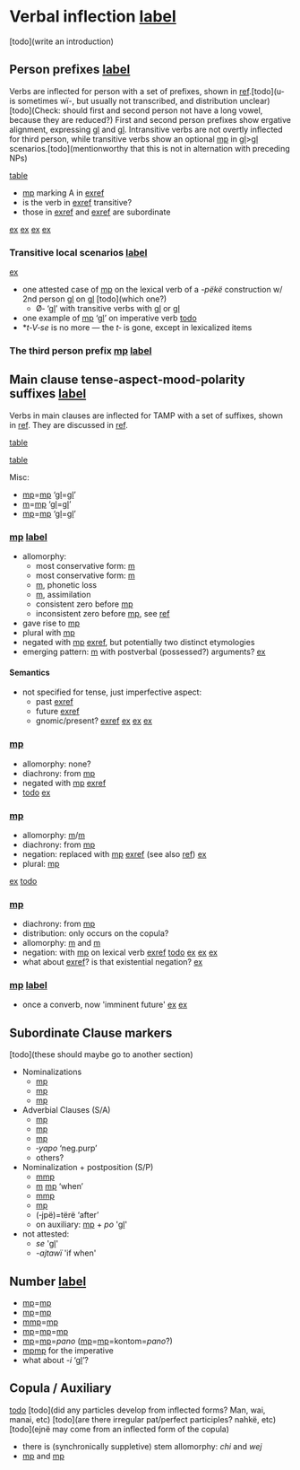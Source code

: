 # Verbal inflection [label](verbinfl)
[todo](write an introduction)

## Person prefixes [label](sec:verbperson)
Verbs are inflected for person with a set of prefixes, shown in [ref](tab:verbprefixes).[todo](u- is sometimes wï-, but usually not transcribed, and distribution unclear) [todo](Check: should first and second person not have a long vowel, because they are reduced?)
First and second person prefixes show ergative alignment, expressing [gl](s) and [gl](p).
Intransitive verbs are not overtly inflected for third person, while transitive verbs show an optional [mp](ta-3?nt) in [gl](3)>[gl](3) scenarios.[todo](mentionworthy that this is not in alternation with preceding NPs)

[table](verbprefixes)

* [mp](me2) marking A in [exref](2a)
* is the verb in [exref](learn) transitive?
* those in [exref](2sub) and [exref](1sub) are subordinate

[ex](ctovarmafl-324,histyarirdi-633,convhistfamsjm-13?example_id=2a)
[ex](convhistfamsjm-15,convhistfamsjm-238?example_id=learn)
[ex](convfemgrme-43,ctoaragrme-5?example_id=2sub)
[ex](histyarirdi-875?example_id=1sub)

### Transitive local scenarios [label](sec:local)
[ex](convfemgrme-231,convfemgrme-232,ctovarmafl-283)
* one attested case of [mp](ta-3?translation=3>3) on the lexical verb of a _-pëkë_ construction w/ 2nd person [gl](a) on [gl](aux) [todo](which one?)
    * Ø‑ ‘[gl](3p)’ with transitive verbs with [gl](1a) or [gl](2a)
* one example of [mp](me2?nt) ‘[gl](2A)’ on imperative verb [todo](GrMePers.029)
* \*_t‑V‑se_ is no more — the _t‑_ is gone, except in lexicalized items

### The third person prefix [mp](ta-3?nt) [label](sec:ta-3)

## Main clause tense‑aspect‑mood‑polarity suffixes [label](sec:tam)
Verbs in main clauses are inflected for TAMP with a set of suffixes, shown in [ref](tab:verbtam).
They are discussed in [ref](sec:riipfv?end=sec:sareimn).

[table](verbtam)

[table](nondecltam)

Misc:

* [mp](septcp?nt)=[mp](pano-fmr?nt) ‘[gl](pst)=[gl](concl)’
* [m](sajpfv?nt)=[mp](pano-fmr?nt) ‘[gl](pfv)=[gl](concl)’
* [mp](sareimn?nt)=[mp](pano-fmr?nt) ‘[gl](imn)=[gl](concl)’

### [mp](riipfv?nt) [label](sec:riipfv)
* allomorphy:
    * most conservative form: [m](ri-ri)
    * most conservative form: [m](ri)
    * [m](ri-zero), phonetic loss
    * [m](ri-ru), assimilation
    * consistent zero before [mp](kontomopl)
    * inconsistent zero before [mp](jra-neg), see [ref](negation)
* gave rise to [mp](rinmlz)
* plural with [mp](kontomopl)
* negated with [mp](jra-neg) [exref](convrisamaj-4), but potentially two distinct etymologies
* emerging pattern: [m](ri) with postverbal (possessed?) arguments?
[ex](convrisamaj-4)

#### Semantics
* not specified for tense, just imperfective aspect:
    * past [exref](ctorat-16)
    * future [exref](convrisamaj-6)
    * gnomic/present? [exref](gnomicri)
[ex](ctorat-16)
[ex](convrisamaj-6)
[ex](convrisamaj-4,convrisamaj-28?example_id=gnomicri)

### [mp](jpepst?nt)
* allomorphy: none?
* diachrony: from [mp](jpenmlz)
* negated with [mp](jra-neg) [exref](histyarirdi-186)
* [todo](semantics?)
[ex](histyarirdi-186)

### [mp](sepst?nt)
* allomorphy: [m](septcp?nt)/[m](cheptcp)
* diachrony: from [mp](septcp)
* negation: replaced with [mp](janeg) [exref](conv1stenc-28) (see also [ref](sec:janeg))
[ex](conv1stenc-28)
* plural: [mp](kontomopl)

[ex](ctorat-30)
[todo](semantics?)

### [mp](sapepfv?nt)
* diachrony: from [mp](sapenmlz)
* distribution: only occurs on the copula?
* allomorphy: [m](sapepfv?nt) and [m](sajpfv?nt)
* negation: with [mp](janeg) on lexical verb [exref](ctoaragrme-38?end=ctoaragrme-40)
[todo](semantics?)
[ex](ctoaragrme-38)
[ex](ctoaragrme-39)
[ex](ctoaragrme-40)
* what about [exref](ctorat-19)? is that existential negation?
[ex](ctorat-19)

### [mp](sareimn?nt) [label](sec:sareimn)
* once a converb, now 'imminent future'
[ex](ctorat-25)
[ex](ctoaragrme-25)

## Subordinate Clause markers
[todo](these should maybe go to another section)

<!-- probably all productive, right? -->
* Nominalizations
    * [mp](rinmlz)
    * [mp](jpenmlz)
    * [mp](toponmlz)
* Adverbial Clauses (S/A)
    * [mp](septcp?translation=supine)
    * [mp](tanecncs?translation=concessive)
    * [mp](sarecvb?translation=converb)
    * *‑yapo* ‘neg.purp’
    * others?
* Nominalization + postposition (S/P)
    * [m](ri-zero)[mp](yawe-loc?translation=simult)
    * [m](ri-zero) [mp](pe-ess) ‘when’
    * [m](sajnmlz)[mp](yawe-loc?translation=simult)
    * [mp](tojpepurp?translation=purpose) 
    * (‑jpë)=tërë ‘after’
    * on auxiliary: [mp](rinmlz?nt) + *po* '[gl](ctrf)'
* not attested:
    * _se_ '[gl](des)'
    * _-ajtawï_ 'if when'

## Number [label](sec:verbalnumber)
* [mp](riipfv?nt)=[mp](kontomopl?nt)
* [mp](sapepfv?nt)=[mp](kontomopl?nt)
* [m](sajpfv?nt)[mp](sepst?nt)=[mp](jnepl?nt) 
* [mp](sepst?nt)=[mp](jnepl?nt)=[mp](kontomopl?nt)
* [mp](sepst?nt)=[mp](jnepl?nt)=_pano_ ([mp](sepst?nt)=[mp](jnepl?nt)=kontom=_pano_?)
* [mp](tepl?nt)[mp](keimp?nt) for the imperative
* what about _-i_ ‘[gl](juss)’?

## Copula / Auxiliary
[todo](paradigm)
[todo](did any particles develop from inflected forms?  Man, wai, manai, etc)
[todo](are there irregular pat/perfect participles? nahkë, etc)
[todo](ejnë may come from an inflected form of the copula)
* there is (synchronically suppletive) stem allomorphy: *chi* and *wej*
* [mp](mare-rel-inan) and [mp](maniki-rel-anim)